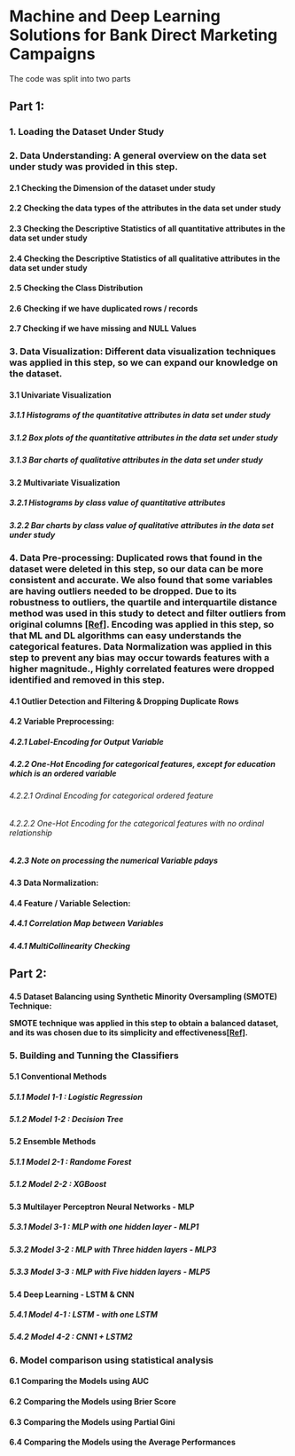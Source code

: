 # Machine and Deep Learning Solutions for Bank Direct Marketing Campaigns
The code was split into two parts
<br>
## Part 1: 
### 1. Loading the Dataset Under Study
### 2. Data Understanding: A general overview on the data set under study was provided in this step.
#### 2.1 Checking the Dimension of the dataset under study
#### 2.2 Checking the data types of the attributes in the data set under study
#### 2.3 Checking the Descriptive Statistics of all quantitative attributes in the data set under study
#### 2.4 Checking the Descriptive Statistics of all qualitative attributes in the data set under study 
#### 2.5 Checking the Class Distribution
#### 2.6 Checking if we have duplicated rows / records
#### 2.7 Checking if we have missing and NULL Values

### 3. Data Visualization: Different data visualization techniques was applied in this step, so we can expand our knowledge on the dataset.
#### 3.1 Univariate Visualization
##### 3.1.1 Histograms of the quantitative attributes in data set under study
##### 3.1.2 Box plots of the quantitative attributes in the data set under study
##### 3.1.3 Bar charts of qualitative attributes in the data set under study

#### 3.2 Multivariate Visualization
##### 3.2.1 Histograms by class value of quantitative attributes
##### 3.2.2 Bar charts by class value of qualitative attributes in the data set under study

### 4. Data Pre-processing: Duplicated rows that found in the dataset were deleted in this step, so our data can be more consistent and accurate. We also found that some variables are having outliers needed to be dropped. Due to its robustness to outliers, the quartile and interquartile distance method was used in this study to detect and filter outliers from original columns   <a href="https://www.sciencedirect.com/science/article/abs/pii/S235293852030639X">[Ref]</a>. Encoding was applied in this step, so that ML and DL algorithms can easy understands the categorical features. Data Normalization was applied in this step to prevent any bias may occur towards features with a higher magnitude., Highly correlated features were dropped identified and removed in this step.
#### 4.1 Outlier Detection and Filtering & Dropping Duplicate Rows
#### 4.2 Variable Preprocessing: 
##### 4.2.1 Label-Encoding for Output Variable
##### 4.2.2 One-Hot Encoding for categorical features, except for education which is an ordered variable
###### 4.2.2.1 Ordinal Encoding for categorical ordered feature
###### 4.2.2.2 One-Hot Encoding for the categorical features with no ordinal relationship
##### 4.2.3 Note on processing the numerical Variable pdays
#### 4.3 Data Normalization: 
#### 4.4 Feature / Variable Selection: 
##### 4.4.1 Correlation Map between Variables
##### 4.4.1 MultiCollinearity Checking


## Part 2: 
#### 4.5 Dataset Balancing using Synthetic Minority Oversampling (SMOTE) Technique: <p> SMOTE technique was applied in this step to obtain a balanced dataset, and its was chosen due to its simplicity and effectiveness<a href="https://www.sciencedirect.com/science/article/pii/S1532046416301071">[Ref]</a>.</p> 
### 5. Building and Tunning the Classifiers
#### 5.1 Conventional Methods
##### 5.1.1 Model 1-1 : Logistic Regression
##### 5.1.2 Model 1-2 : Decision Tree
#### 5.2 Ensemble Methods
##### 5.1.1 Model 2-1 : Randome Forest
##### 5.1.2 Model 2-2 : XGBoost 
#### 5.3 Multilayer Perceptron Neural Networks - MLP
##### 5.3.1 Model 3-1 : MLP with one hidden layer - MLP1
##### 5.3.2 Model 3-2 : MLP with Three hidden layers - MLP3 
##### 5.3.3 Model 3-3 : MLP with Five hidden layers - MLP5
#### 5.4 Deep Learning - LSTM & CNN
##### 5.4.1 Model 4-1 : LSTM - with one LSTM
##### 5.4.2 Model 4-2 : CNN1 + LSTM2

### 6. Model comparison using statistical analysis 
#### 6.1 Comparing the Models using AUC
#### 6.2 Comparing  the Models using Brier Score
#### 6.3 Comparing the Models using Partial Gini
#### 6.4 Comparing the Models using the Average Performances
